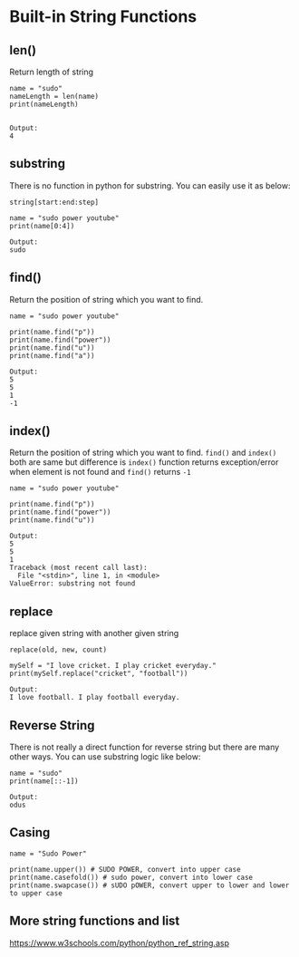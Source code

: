 # Built-in String Functions

## len()

Return length of string

```
name = "sudo"
nameLength = len(name)
print(nameLength)


Output:
4
```

## substring

There is no function in python for substring. You can easily use it as below:

```
string[start:end:step]
```

```
name = "sudo power youtube"
print(name[0:4])

Output:
sudo
```

## find()

Return the position of string which you want to find.

```
name = "sudo power youtube"

print(name.find("p"))
print(name.find("power"))
print(name.find("u"))
print(name.find("a"))

Output:
5
5
1
-1
```


## index()

Return the position of string which you want to find. `find()` and `index()` both are same but difference is `index()` function returns exception/error when element is not found and `find()` returns `-1`

```
name = "sudo power youtube"

print(name.find("p"))
print(name.find("power"))
print(name.find("u"))

Output:
5
5
1
Traceback (most recent call last):
  File "<stdin>", line 1, in <module>
ValueError: substring not found
```

## replace

replace given string with another given string

```
replace(old, new, count)
```

```
mySelf = "I love cricket. I play cricket everyday."
print(mySelf.replace("cricket", "football"))

Output:
I love football. I play football everyday.
```

## Reverse String

There is not really a direct function for reverse string but there are many other ways. You can use substring logic like below:

```
name = "sudo"
print(name[::-1])

Output:
odus
```

## Casing

```
name = "Sudo Power"

print(name.upper()) # SUDO POWER, convert into upper case
print(name.casefold()) # sudo power, convert into lower case
print(name.swapcase()) # sUDO pOWER, convert upper to lower and lower to upper case
```

## More string functions and list

https://www.w3schools.com/python/python_ref_string.asp

